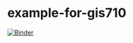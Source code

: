# example-for-gis710

[![Binder](https://mybinder.org/badge_logo.svg)](https://mybinder.org/v2/gh/lrallen34/example-for-gis710/main)

